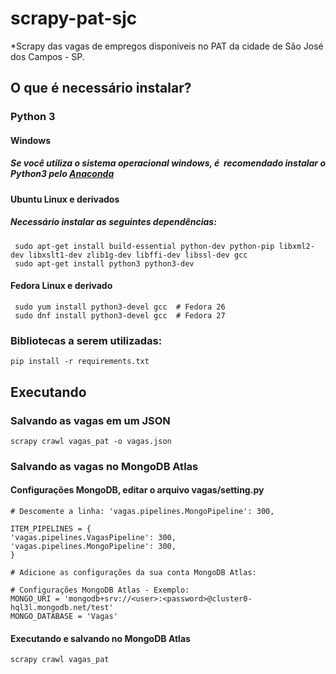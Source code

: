 # scrapy-pat-sjc
*Scrapy das vagas de empregos disponiveis no PAT da cidade de São José dos Campos - SP. 

## O que é necessário instalar?
### Python 3
#### Windows
##### Se você utiliza o sistema operacional windows, é  recomendado instalar o Python3 pelo [Anaconda](https://www.anaconda.com/download/) 

#### Ubuntu Linux e derivados
##### Necessário instalar as seguintes dependências:
     sudo apt-get install build-essential python-dev python-pip libxml2-dev libxslt1-dev zlib1g-dev libffi-dev libssl-dev gcc
     sudo apt-get install python3 python3-dev
     
#### Fedora Linux e derivado
     sudo yum install python3-devel gcc  # Fedora 26
     sudo dnf install python3-devel gcc  # Fedora 27
     
### Bibliotecas a serem utilizadas:

    pip install -r requirements.txt

## Executando
### Salvando as vagas em um JSON

    scrapy crawl vagas_pat -o vagas.json
    
### Salvando as vagas no MongoDB Atlas
#### Configurações MongoDB, editar o arquivo vagas/setting.py 
    # Descomente a linha: 'vagas.pipelines.MongoPipeline': 300,
    
    ITEM_PIPELINES = {
    'vagas.pipelines.VagasPipeline': 300,
    'vagas.pipelines.MongoPipeline': 300,
    }
    
    # Adicione as configurações da sua conta MongoDB Atlas:
    
    # Configurações MongoDB Atlas - Exemplo:
    MONGO_URI = 'mongodb+srv://<user>:<password>@cluster0-hql3l.mongodb.net/test'
    MONGO_DATABASE = 'Vagas'
    
#### Executando e salvando no MongoDB Atlas
    scrapy crawl vagas_pat
